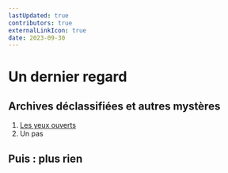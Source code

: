 ```yaml
---
lastUpdated: true
contributors: true
externalLinkIcon: true
date: 2023-09-30
---
```

# Un dernier regard

## Archives déclassifiées et autres mystères

1. [Les yeux ouverts](yeux)
2. Un pas

## Puis : plus rien